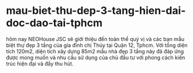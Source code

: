 # mau-biet-thu-dep-3-tang-hien-dai-doc-dao-tai-tphcm
hôm nay NEOHouse JSC sẽ giới thiệu đến toàn thể quý vị và các bạn mẫu biệt thự đẹp 3 tầng của gia đình chị Thúy tại Quận 12, Tphcm. Với tổng diện tích 120m2, diện tích xây dựng 85m2 mẫu nhà đẹp 3 tầng này đã đáp ứng được mong muốn và nhu cầu sử dụng của chủ đầu tư với phong cách kiến trúc hiện đại và đầy thu hút.
